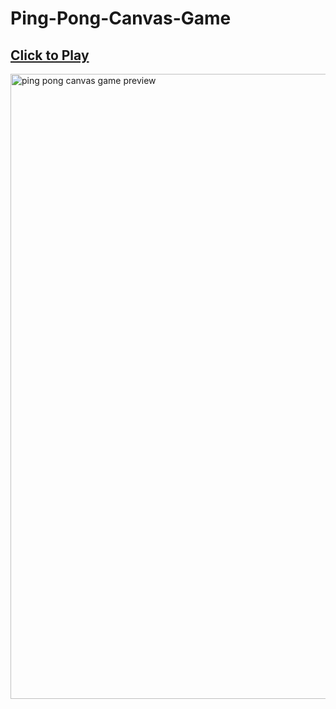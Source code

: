 # Ping-Pong-Canvas-Game
## <a href="https://ping-pong-canvas-game-made-by-me-lol.netlify.app"> Click to Play </a>
<img width="1000" src="https://cdn.discordapp.com/attachments/969325748517232711/1068762211016773662/image.png" alt="ping pong canvas game preview">
